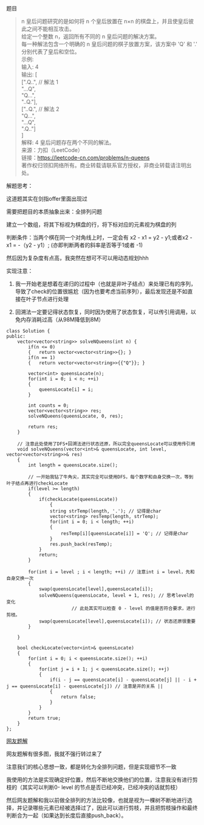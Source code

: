 题目
> n 皇后问题研究的是如何将 n 个皇后放置在 n×n 的棋盘上，并且使皇后彼此之间不能相互攻击。  
给定一个整数 n，返回所有不同的 n 皇后问题的解决方案。  
每一种解法包含一个明确的 n 皇后问题的棋子放置方案，该方案中 'Q' 和 '.' 分别代表了皇后和空位。  
示例:  
输入: 4  
输出: [  
 [".Q..",  // 解法 1  
  "...Q",  
  "Q...",  
  "..Q."],  
 ["..Q.",  // 解法 2  
  "Q...",  
  "...Q",  
  ".Q.."]  
]  
解释: 4 皇后问题存在两个不同的解法。  
来源：力扣（LeetCode）  
链接：https://leetcode-cn.com/problems/n-queens  
著作权归领扣网络所有。商业转载请联系官方授权，非商业转载请注明出处。  


解题思考：

这道题其实在剑指offer里面出现过

需要把题目的本质抽象出来：全排列问题

建立一个数组，将其下标视为棋盘的行，将下标对应的元素视为棋盘的列

判断条件：当两个棋在同一个对角线上时，一定会有 x2 - x1 = y2 - y1;或者x2 - x1 = -（y2 - y1）; (亦即判断两者的斜率是否等于1或者 -1)

然后因为复杂度有点高，我突然在想可不可以用动态规划hhh

实现注意：

1. 我一开始老是想着在递归的过程中（也就是非叶子结点）来处理已有的序列，导致了check的位置很尴尬（因为也要考虑当前序列），最后发现还是不如直接在叶子节点进行处理

2. 回溯法一定要记得状态恢复，同时因为使用了状态恢复，可以传引用调用，以免内存消耗过高（从98M降低到8M）

```
class Solution {
public:
    vector<vector<string>> solveNQueens(int n) {
        if(n <= 0)
        {   return vector<vector<string>>{}; }
        if(n == 1)
        {   return vector<vector<string>>{{"Q"}}; }
        
        vector<int> queensLocate(n);
        for(int i = 0; i < n; ++i)
        {
            queensLocate[i] = i;
        }
        
        int counts = 0;
        vector<vector<string>> res;
        solveNQueens(queensLocate, 0, res);
        
        return res;
    }
    
    // 注意此处使用了DFS+回溯法进行状态还原，所以完全queensLocate可以使用传引用
    void solveNQueens(vector<int>& queensLocate, int level, vector<vector<string>>& res)
    {
        int length = queensLocate.size();
        
        // 一开始我钻了牛角尖，其实完全可以使用DFS，每个数字和自身交换一次，等到叶子结点再进行checkLocate
        if(level >= length)
        {     
            if(checkLocate(queensLocate))
                {
                string strTemp(length, '.'); // 记得是char
                vector<string> resTemp(length, strTemp);
                for(int i = 0; i < length; ++i)
                {
                    resTemp[i][queensLocate[i]] = 'Q'; // 记得是char
                }
                res.push_back(resTemp);
            }
            return;
        }
        
        for(int i = level ; i < length; ++i) // 注意int i = level，先和自身交换一次
        {
            swap(queensLocate[level],queensLocate[i]);
            solveNQueens(queensLocate, level + 1, res); // 思考level的变化
						// 此处其实可以检查 0 - level 的值是否符合要求，进行剪枝。
            swap(queensLocate[level],queensLocate[i]); // 状态还原很重要
        }
        
    }
    
    bool checkLocate(vector<int>& queensLocate)
    {
        for(int i = 0; i < queensLocate.size(); ++i)
        {
            for(int j = i + 1; j < queensLocate.size(); ++j)
            {
                if(i - j == queensLocate[i] - queensLocate[j] || - i + j == queensLocate[i] - queensLocate[j]) // 注意是并的关系 ||
                {
                    return false;
                }
            }
        }
        return true;
    }
};
```

[网友题解](https://leetcode-cn.com/problems/n-queens/solution/hui-su-suan-fa-xiang-jie-by-labuladong/)

网友题解有很多图，我就不强行转过来了

注意我们的核心思想一致，都是转化为全排列问题，但是实现细节不一致

我使用的方法是实现确定好位置，然后不断地交换他们的位置，注意我没有进行剪枝的（其实可以判断0- level 的节点是否已经冲突，已经冲突的话就剪枝）

然后网友题解和我以前做全排列的方法比较像，也就是视为一棵树不断地进行选择，并记录哪些元素已经被选择过了，因此可以进行剪枝，并且把剪枝操作和最终判断合为一起（如果达到长度后直接push_back）。
